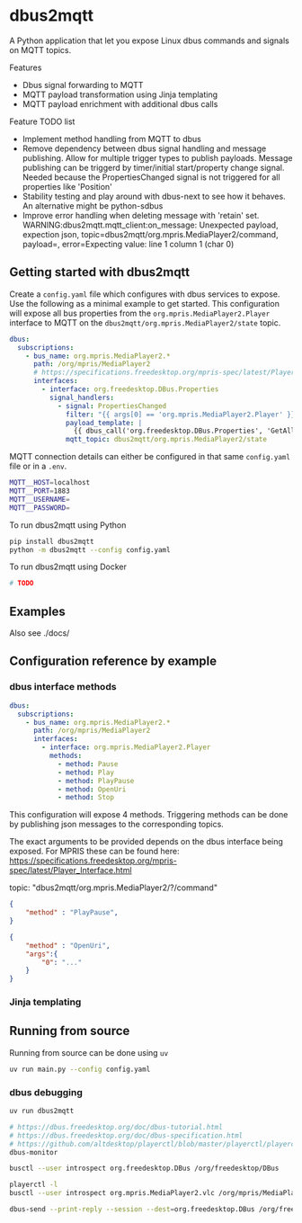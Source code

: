 # dbus2mqtt

A Python application that let you expose Linux dbus commands and signals on MQTT topics.

Features

* Dbus signal forwarding to MQTT
* MQTT payload transformation using Jinja templating
* MQTT payload enrichment with additional dbus calls

Feature TODO list

* Implement method handling from MQTT to dbus
* Remove dependency between dbus signal handling and message publishing. Allow for multiple trigger types to publish payloads. Message publishing can be triggerd by timer/initial start/property change signal. Needed because the PropertiesChanged signal is not triggered for all properties like 'Position'
* Stability testing and play around with dbus-next to see how it behaves. An alternative might be python-sdbus
* Improve error handling when deleting message with 'retain' set. WARNING:dbus2mqtt.mqtt_client:on_message: Unexpected payload, expection json, topic=dbus2mqtt/org.mpris.MediaPlayer2/command, payload=, error=Expecting value: line 1 column 1 (char 0)


## Getting started with dbus2mqtt

Create a `config.yaml` file which configures with dbus services to expose. Use the following as a minimal example to get started. This configuration will expose all bus properties from the `org.mpris.MediaPlayer2.Player` interface to MQTT on the `dbus2mqtt/org.mpris.MediaPlayer2/state` topic.

```yaml
dbus:
  subscriptions:
    - bus_name: org.mpris.MediaPlayer2.*
      path: /org/mpris/MediaPlayer2
      # https://specifications.freedesktop.org/mpris-spec/latest/Player_Interface.html
      interfaces:
        - interface: org.freedesktop.DBus.Properties
          signal_handlers:
            - signal: PropertiesChanged
              filter: "{{ args[0] == 'org.mpris.MediaPlayer2.Player' }}"
              payload_template: |
                {{ dbus_call('org.freedesktop.DBus.Properties', 'GetAll', 'org.mpris.MediaPlayer2.Player') }}
              mqtt_topic: dbus2mqtt/org.mpris.MediaPlayer2/state
```

MQTT connection details can either be configured in that same `config.yaml` file or in a `.env`.


```bash
MQTT__HOST=localhost
MQTT__PORT=1883
MQTT__USERNAME=
MQTT__PASSWORD=
```

To run dbus2mqtt using Python

```bash
pip install dbus2mqtt
python -m dbus2mqtt --config config.yaml
```

To run dbus2mqtt using Docker

```bash
# TODO
```

## Examples

Also see ./docs/

## Configuration reference by example

### dbus interface methods

```yaml
dbus:
  subscriptions:
    - bus_name: org.mpris.MediaPlayer2.*
      path: /org/mpris/MediaPlayer2
      interfaces:
        - interface: org.mpris.MediaPlayer2.Player
          methods:
            - method: Pause
            - method: Play
            - method: PlayPause
            - method: OpenUri
            - method: Stop
```

This configuration will expose 4 methods. Triggering methods can be done by publishing json messages to the corresponding topics.

The exact arguments to be provided depends on the dbus interface being exposed. For MPRIS these can be found here: <https://specifications.freedesktop.org/mpris-spec/latest/Player_Interface.html>

topic: "dbus2mqtt/org.mpris.MediaPlayer2/?/command"

```json
{
    "method" : "PlayPause",
}
```

```json
{
    "method" : "OpenUri",
    "args":{
        "0": "..."
    }
}
```

### Jinja templating



## Running from source

Running from source can be done using `uv`

```bash
uv run main.py --config config.yaml
```

### dbus debugging

```bash
uv run dbus2mqtt

# https://dbus.freedesktop.org/doc/dbus-tutorial.html
# https://dbus.freedesktop.org/doc/dbus-specification.html
# https://github.com/altdesktop/playerctl/blob/master/playerctl/playerctl-player-manager.c
dbus-monitor

busctl --user introspect org.freedesktop.DBus /org/freedesktop/DBus

playerctl -l
busctl --user introspect org.mpris.MediaPlayer2.vlc /org/mpris/MediaPlayer2

dbus-send --print-reply --session --dest=org.freedesktop.DBus /org/freedesktop/DBus org.freedesktop.DBus.ListNames | grep mpris

```
